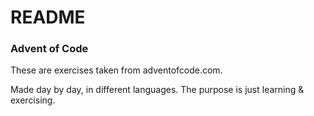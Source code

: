 # README #


### Advent of Code ###
These are exercises taken from adventofcode.com.

Made day by day, in different languages. The purpose is just learning & exercising.